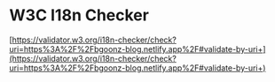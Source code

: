 # W3C I18n Checker

[https://validator.w3.org/i18n-checker/check?uri=https%3A%2F%2Fbgoonz-blog.netlify.app%2F#validate-by-uri+](https://validator.w3.org/i18n-checker/check?uri=https%3A%2F%2Fbgoonz-blog.netlify.app%2F#validate-by-uri+)